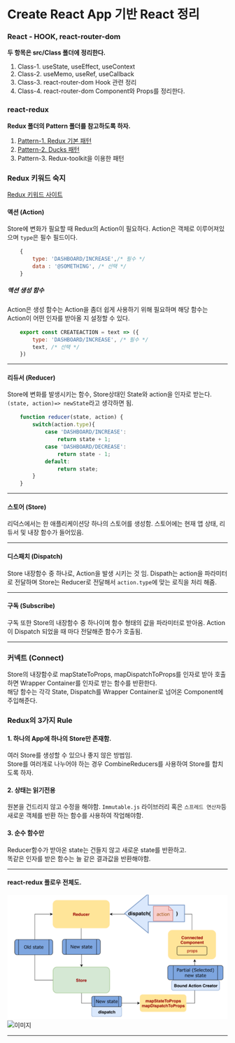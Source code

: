 # Create React App 기반 React 정리

### React - HOOK, react-router-dom
**두 항목은 src/Class 폴더에 정리한다.**
1. Class-1. useState, useEffect, useContext
2. Class-2. useMemo, useRef, useCallback
3. Class-3. react-router-dom Hook 관련 정리
4. Class-4. react-router-dom Component와 Props를 정리한다.


### react-redux 
**Redux 폴더의 Pattern 폴더를 참고하도록 하자.**
1. [Pattern-1. Redux 기본 패턴](./src/Redux/Pattern_1)
2. [Pattern-2. Ducks 패턴](./src/Redux/Pattern_2)
3. Pattern-3. Redux-toolkit을 이용한 패턴

### Redux 키워드 숙지
[Redux 키워드 사이트](https://redux.js.org/tutorials/essentials/part-1-overview-concepts#terminology)

#### 액션 (Action)

Store에 변화가 필요할 때 Redux의 Action이 필요하다.
Action은 객체로 이루어져있으며 `type`은 필수 필드이다.
```javascript
    {
        type: 'DASHBOARD/INCREASE',/* 필수 */ 
        data : '@SOMETHING', /* 선택 */
    }
```

##### 액션 생성 함수
Action은 생성 함수는 Action을 좀더 쉽게 사용하기 위해 필요하며 해당 함수는 Action이 어떤 인자를 받아올 지 설정할 수 있다.
```javascript
    export const CREATEACTION = text => ({
        type: 'DASHBOARD/INCREASE', /* 필수 */
        text, /* 선택 */
    })
```
- - -
#### 리듀서 (Reducer)
Store에 변화를 발생시키는 함수, Store상태인 State와 action을 인자로 받는다.
`(state, action)=> newState`라고 생각하면 됨.
```javascript
    function reducer(state, action) {
        switch(action.type){
            case 'DASHBOARD/INCREASE':
                return state + 1;
            case 'DASHBOARD/DECREASE':
                return state - 1;
            default:
                return state;
        }
    }
```
- - -
#### 스토어 (Store)
리덕스에서는 한 애플리케이션당 하나의 스토어를 생성함. 스토어에는 현재 앱 상태, 리듀서 및 내장 함수가 들어있음.
- - -
#### 디스패치 (Dispatch)
Store 내장함수 중 하나로, Action을 발생 시키는 것 임. Dispath는 action을 파라미터로 전달하며
Store는 Reducer로 전달해서 `action.type`에 맞는 로직을 처리 해줌.
- - -
#### 구독 (Subscribe)

구독 또한 Store의 내장함수 중 하나이며 함수 형태의 값을 파라미터로 받아옴.
Action이 Dispatch 되었을 때 마다 전달해준 함수가 호출됨.
- - -

### 커넥트 (Connect)

Store의 내장함수로 mapStateToProps, mapDispatchToProps를 인자로 받아 호출하면 Wrapper Container를 인자로 받는 함수를 반환한다.   
해당 함수는 각각 State, Dispatch를 Wrapper Container로 넘어온 Component에 주입해준다.

### Redux의 3가지 Rule

#### 1. 하나의 App에 하나의 Store만 존재함.

여러 Store를 생성할 수 있으나 좋지 않은 방법임.   
Store를 여러개로 나누어야 하는 경우 CombineReducers를 사용하여 Store를 합치도록 하자.
#### 2. 상태는 읽기전용

원본을 건드리지 않고 수정을 해야함. `Immutable.js` 라이브러리 혹은 `스프레드 연산자`등 새로운 객체를 반환 하는 함수를 사용하여 작업해야함.
#### 3. 순수 함수만

Reducer함수가 받아온 state는 건들지 않고 새로운 state를 반환하고.   
똑같은 인자를 받은 함수는 늘 같은 결과값을 반환해야함.
- - -


#### react-redux 플로우 전체도.
![이미지](./picture/react-redux.PNG)
![이미지](https://redux.js.org/assets/images/ReduxDataFlowDiagram-49fa8c3968371d9ef6f2a1486bd40a26.gif)
- - -



 